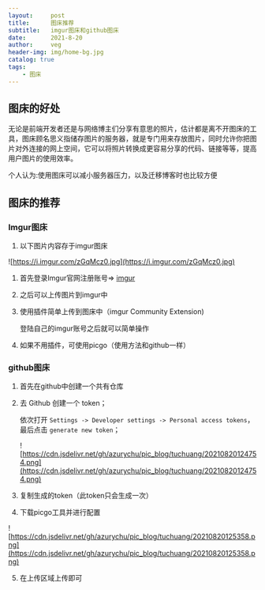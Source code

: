 ```yaml
---
layout:     post
title:      图床推荐
subtitle:   imgur图床和github图床
date:       2021-8-20
author:     veg
header-img: img/home-bg.jpg
catalog: true
tags:
    - 图床
---
```

## 图床的好处

无论是前端开发者还是与网络博主们分享有意思的照片，估计都是离不开图床的工具，图床顾名思义指储存图片的服务器，就是专门用来存放图片，同时允许你把图片对外连接的网上空间，它可以将照片转换成更容易分享的代码、链接等等，提高用户图片的使用效率。

个人认为:使用图床可以减小服务器压力，以及迁移博客时也比较方便

## 图床的推荐

### Imgur图床

1. 以下图片内容存于imgur图床

![https://i.imgur.com/zGqMcz0.jpg](https://i.imgur.com/zGqMcz0.jpg)

1. 首先登录Imgur官网注册账号⇒ [imgur](https://imgur.com/)
2. 之后可以上传图片到imgur中
3. 使用插件简单上传到图床中（imgur Community Extension)

    登陆自己的imgur账号之后就可以简单操作

4. 如果不用插件，可使用picgo（使用方法和github一样）

### github图床

1. 首先在github中创建一个共有仓库
2. 去 Github 创建一个 token；

    依次打开 `Settings -> Developer settings -> Personal access tokens`，最后点击 `generate new token`；

    ![https://cdn.jsdelivr.net/gh/azurychu/pic_blog/tuchuang/20210820124754.png](https://cdn.jsdelivr.net/gh/azurychu/pic_blog/tuchuang/20210820124754.png)

3. 复制生成的token（此token只会生成一次）
4. 下载picgo工具并进行配置

![https://cdn.jsdelivr.net/gh/azurychu/pic_blog/tuchuang/20210820125358.png](https://cdn.jsdelivr.net/gh/azurychu/pic_blog/tuchuang/20210820125358.png)

5. 在上传区域上传即可